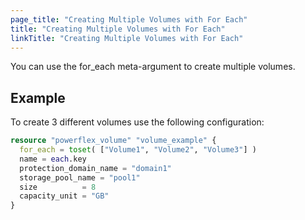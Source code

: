 ```yaml
---
page_title: "Creating Multiple Volumes with For Each"
title: "Creating Multiple Volumes with For Each"
linkTitle: "Creating Multiple Volumes with For Each"
---
```


<!--
Copyright (c) 2024 Dell Inc., or its subsidiaries. All Rights Reserved.

Licensed under the Mozilla Public License Version 2.0 (the "License");
you may not use this file except in compliance with the License.
You may obtain a copy of the License at

    http://mozilla.org/MPL/2.0/


Unless required by applicable law or agreed to in writing, software
distributed under the License is distributed on an "AS IS" BASIS,
WITHOUT WARRANTIES OR CONDITIONS OF ANY KIND, either express or implied.
See the License for the specific language governing permissions and
limitations under the License.
-->

You can use the for_each meta-argument to create multiple volumes.

## Example

To create 3 different volumes use the following configuration:

```terraform
resource "powerflex_volume" "volume_example" {
  for_each = toset( ["Volume1", "Volume2", "Volume3"] )
  name = each.key
  protection_domain_name = "domain1"
  storage_pool_name = "pool1"
  size          = 8
  capacity_unit = "GB"
}
```
